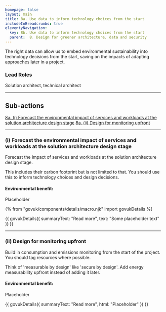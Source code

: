 ```yaml
---
homepage: false
layout: main
title: 8a. Use data to inform technology choices from the start
includeInBreadcrumbs: true
eleventyNavigation:
  key: 8b. Use data to inform technology choices from the start
  parent:  8. Design for greener architecture, data and security
---
```


The right data can allow us to embed environmental sustainability into technology decisions from the start, saving on the impacts of adapting approaches later in a project.

### Lead Roles

Solution architect, technical architect

* * *

## Sub-actions

[8a. (i) Forecast the environmental impact of services and workloads at the solution architecture design stage](#(i)-forecast-the-environmental-impact-of-services-and-workloads-at-the-solution-design-stage)
[8a. (ii) Design for monitoring upfront ](#(ii)-design-for-monitoring-upfront)
* * *

###  (i) Forecast the environmental impact of services and workloads at the solution architecture design stage

Forecast the impact of services and workloads at the solution architecture design stage.

This includes their carbon footprint but is not limited to that. You should use this to inform technology choices and design decisions.  

#### Environmental benefit: 
Placeholder

{% from "govuk/components/details/macro.njk" import govukDetails %}

{{ govukDetails({
  summaryText: "Read more",
  text: "Some placeholder text"
}) }}
* * *

###  (ii) Design for monitoring upfront

Build in consumption and emissions monitoring from the start of the project. You should tag resources where possible.

Think of 'measurable by design' like 'secure by design'. Add energy measurability upfront instead of adding it later.

#### Environmental benefit: 
Placeholder

{{ govukDetails({
  summaryText: "Read more",
  html: "Placeholder"
}) }}
